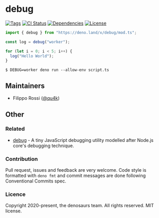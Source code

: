 # debug

[![Tags](https://img.shields.io/github/release/denosaurs/debug)](https://github.com/denosaurs/debug/releases)
[![CI Status](https://img.shields.io/github/workflow/status/denosaurs/debug/check)](https://github.com/denosaurs/debug/actions)
[![Dependencies](https://img.shields.io/github/workflow/status/denosaurs/debug/depsbot?label=dependencies)](https://github.com/denosaurs/depsbot)
[![License](https://img.shields.io/github/license/denosaurs/debug)](https://github.com/denosaurs/debug/blob/master/LICENSE)

```typescript
import { debug } from "https://deno.land/x/debug/mod.ts";

const log = debug("worker");

for (let i = 0; i < 5; i++) {
  log("Hello World");
}
```

```
$ DEBUG=worker deno run --allow-env script.ts
```

## Maintainers

- Filippo Rossi ([@qu4k](https://github.com/qu4k))

## Other

### Related

- [debug](https://github.com/visionmedia/debug) - A tiny JavaScript debugging utility modelled after Node.js core's debugging technique.

### Contribution

Pull request, issues and feedback are very welcome. Code style is formatted with `deno fmt` and commit messages are done following Conventional Commits spec.

### Licence

Copyright 2020-present, the denosaurs team. All rights reserved. MIT license.
